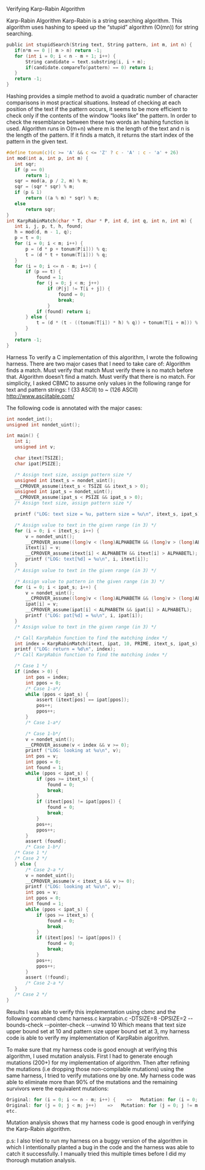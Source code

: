 Verifying Karp-Rabin Algorithm

Karp-Rabin Algorithm
Karp-Rabin is a string searching algorithm. This algorithm uses hashing to speed up the “stupid” algorithm (O(mn)) for string searching.

```C
public int stupidSearch(String text, String pattern, int m, int n) {
   if(n*m == 0 || m > n) return -1;
   for (int i = 0; i < n - m + 1; i++) {
       String candidate = text.substring(i, i + m);
       if(candidate.compareTo(pattern) == 0) return i;
   }
   return -1;
}
```

Hashing provides a simple method to avoid a quadratic number of character comparisons in most practical situations. Instead of checking at each position of the text if the pattern occurs, it seems to be more efficient to check only if the contents of the window “looks like” the pattern. In order to check the resemblance between these two words an hashing function is used.
Algorithm runs in O(m+n) where m is the length of the text and n is the length of the pattern. If it finds a match, it returns the start index of the pattern in the given text.

```C
#define tonum(c)(c >= 'A' && c <= 'Z' ? c - 'A' : c - 'a' + 26)
int mod(int a, int p, int m) {
   int sqr;
   if (p == 0)
       return 1;
   sqr = mod(a, p / 2, m) % m;
   sqr = (sqr * sqr) % m;
   if (p & 1)
       return ((a % m) * sqr) % m;
   else
       return sqr;
}
int KarpRabinMatch(char * T, char * P, int d, int q, int n, int m) {
   int i, j, p, t, h, found;
   h = mod(d, m - 1, q);
   p = t = 0;
   for (i = 0; i < m; i++) {
       p = (d * p + tonum(P[i])) % q;
       t = (d * t + tonum(T[i])) % q;
   }
   for (i = 0; i <= n - m; i++) {
       if (p == t) {
           found = 1;
           for (j = 0; j < m; j++)
               if (P[j] != T[i + j]) {
                   found = 0;
                   break;
               }
           if (found) return i;
       } else {
           t = (d * (t - ((tonum(T[i]) * h) % q)) + tonum(T[i + m])) % q;
       }
   }
   return -1;
}
```



Harness
To verify a C implementation of this algorithm, I wrote the following harness. There are two major cases that I need to take care of:
Algorithm finds a match.
Must verify that match
Must verify there is no match before that.
Algorithm doesn’t find a match.
Must verify that there is no match.
For simplicity, I asked CBMC to assume only values in the following range for text and pattern strings: ! (33 ASCII) to ~ (126 ASCII) http://www.asciitable.com/

The following code is annotated with the major cases:
```C
int nondet_int();
unsigned int nondet_uint();

int main() {
   int i;
   unsigned int v;

   char itext[TSIZE];
   char ipat[PSIZE];

   /* Assign text size, assign pattern size */
   unsigned int itext_s = nondet_uint();
   __CPROVER_assume(itext_s < TSIZE && itext_s > 0);
   unsigned int ipat_s = nondet_uint();
   __CPROVER_assume(ipat_s < PSIZE && ipat_s > 0);
   /* Assign text size, assign pattern size */

   printf ("LOG: text size = %u, pattern size = %u\n", itext_s, ipat_s);

   /* Assign value to text in the given range (in 3) */
   for (i = 0; i < itext_s; i++) {
       v = nondet_unit();
       __CPROVER_assume((long)v < (long)ALPHABETH && (long)v > (long)ALPHABETL);
       itext[i] = v;
       __CPROVER_assume(itext[i] < ALPHABETH && itext[i] > ALPHABETL);
       printf ("LOG: text[%d] = %u\n", i, itext[i]);
   }
   /* Assign value to text in the given range (in 3) */

   /* Assign value to pattern in the given range (in 3) */
   for (i = 0; i < ipat_s; i++) {
       v = nondet_uint();
       __CPROVER_assume((long)v < (long)ALPHABETH && (long)v > (long)ALPHABETL);
       ipat[i] = v;
       __CPROVER_assume(ipat[i] < ALPHABETH && ipat[i] > ALPHABETL);
       printf ("LOG: pat[%d] = %u\n", i, ipat[i]);
   }
   /* Assign value to text in the given range (in 3) */

   /* Call KarpRabin function to find the matching index */
   int index = KarpRabinMatch(itext, ipat, 10, PRIME, itext_s, ipat_s);
   printf ("LOG: return = %d\n", index);
   /* Call KarpRabin function to find the matching index */

   /* Case 1 */
   if (index > 0) {
       int pos = index;
       int ppos = 0;
       /* Case 1-a*/
       while (ppos < ipat_s) {
           assert (itext[pos] == ipat[ppos]);
           pos++;
           ppos++;
       }
       /* Case 1-a*/

       /* Case 1-b*/
       v = nondet_uint();
       __CPROVER_assume(v < index && v >= 0);
       printf ("LOG: looking at %u\n", v);
       int pos = v;
       int ppos = 0;
       int found = 1;
       while (ppos < ipat_s) {
           if (pos >= itext_s) {
               found = 0;
               break;
           }
           if (itext[pos] != ipat[ppos]) {
               found = 0;
               break;
           }
           pos++;
           ppos++;
       }
       assert (found);
       /* Case 1-b*/
   /* Case 1 */
   /* Case 2 */
   } else {
       /* Case 2-a */
       v = nondet_uint();
       __CPROVER_assume(v < itext_s && v >= 0);
       printf ("LOG: looking at %u\n", v);
       int pos = v;
       int ppos = 0;
       int found = 1;
       while (ppos < ipat_s) {
           if (pos >= itext_s) {
               found = 0;
               break;
           }
           if (itext[pos] != ipat[ppos]) {
               found = 0;
               break;
           }
           pos++;
           ppos++;
       }
       assert (!found);
       /* Case 2-a */
   }
   /* Case 2 */
}
```

Results
I was able to verify this implementation using cbmc and the following command
cbmc harness.c karprabin.c -DTSIZE=8 -DPSIZE=2 --bounds-check --pointer-check --unwind 10
Which means that text size upper bound set at 10 and pattern size upper bound set at 3, my harness code is able to verify my implementation of KarpRabin algorithm.

To make sure that my harness code is good enough at verifying this algorithm, I used mutation analysis. First I had to generate enough mutations (200+) for my implementation of algorithm. Then after refining the mutations (i.e dropping those non-compilable mutations) using the same harness, I tried to verify mutations one by one. My harness code was able to eliminate more than 90% of the mutations and the remaining survivors were the equivalent mutations:
```C
Original: for (i = 0; i <= n - m; i++) {    =>   Mutation: for (i = 0; i != n - m; i++) {
Original: for (j = 0; j < m; j++)    =>   Mutation: for (j = 0; j != m; j++)
etc.
```

Mutation analysis shows that my harness code is good enough in verifying the Karp-Rabin algorithm.

p.s: I also tried to run my harness on a buggy version of the algorithm in which I intentionally planted a bug in the code and the harness was able to catch it successfully. I manually tried this multiple times before I did my thorough mutation analysis.

